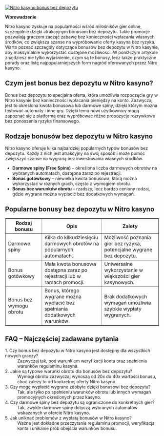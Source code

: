 [![Nitro kasyno bonus bez depozytu](https://123-caf.pages.dev/gitsignup.png)](https://vrmoo.ru/Bt82HjjY)

<div>   <p><strong>Wprowadzenie</strong></p>   <p>Nitro kasyno zyskuje na popularności wśród miłośników gier online, szczególnie dzięki atrakcyjnym bonusom bez depozytu. Takie promocje pozwalają graczom zacząć zabawę bez konieczności wpłacania własnych środków, co zwiększa szanse na wypróbowanie oferty kasyna bez ryzyka. Warto poznać szczegóły dotyczące bonusów bez depozytu w Nitro kasynie, aby maksymalnie wykorzystać dostępne możliwości. W poniższym artykule znajdziesz nie tylko wyjaśnienie, czym są te bonusy, lecz także praktyczne porady oraz listę najpopularniejszych form nagród oferowanych przez Nitro kasyno.</p>      <h2>Czym jest bonus bez depozytu w Nitro kasyno?</h2>   <p>Bonus bez depozytu to specjalna oferta, która umożliwia rozpoczęcie gry w Nitro kasynie bez konieczności wpłacania pieniędzy na konto. Zazwyczaj jest to określona kwota bonusowa lub darmowe spiny, dzięki którym można testować automaty i inne gry. Dzięki temu nowi użytkownicy mogą zapoznać się z platformą oraz wypróbować różne propozycje rozrywkowe bez ponoszenia ryzyka finansowego.</p>      <h2>Rodzaje bonusów bez depozytu w Nitro kasyno</h2>   <p>Nitro kasyno oferuje kilka najbardziej popularnych typów bonusów bez depozytu. Każdy z nich jest atrakcyjny na swój sposób i może pomóc zwiększyć szanse na wygraną bez inwestowania własnych środków.</p>    <ul>     <li><strong>Darmowe spiny (Free Spins)</strong> – określona liczba darmowych obrotów na wybranych automatach, dostępna zaraz po rejestracji.</li>     <li><strong>Bonus gotówkowy</strong> – niewielka kwota bonusowa, którą można wykorzystać w różnych grach, często z wymogiem obrotu.</li>     <li><strong>Bonus bez warunków obrotu</strong> – rzadszy, lecz bardzo ceniony rodzaj, gdzie wygrane można wypłacić bez dodatkowych wymagań.</li>   </ul>    <h2>Popularne bonusy bez depozytu w Nitro kasyno</h2>    <table border="1" cellpadding="8" cellspacing="0">     <thead>       <tr>         <th>Rodzaj bonusu</th>         <th>Opis</th>         <th>Zalety</th>       </tr>     </thead>     <tbody>       <tr>         <td>Darmowe spiny</td>         <td>Kilka do kilkudziesięciu darmowych obrotów na popularnych automatach.</td>         <td>Możliwość poznania gier bez ryzyka, potencjalne wygrane bez depozytu.</td>       </tr>       <tr>         <td>Bonus gotówkowy</td>         <td>Mała kwota bonusowa dostępna zaraz po rejestracji lub w ramach promocji.</td>         <td>Uniwersalne wykorzystanie w większości gier kasynowych.</td>       </tr>       <tr>         <td>Bonus bez wymogu obrotu</td>         <td>Bonus, którego wygrane można wypłacić bez spełniania dodatkowych warunków.</td>         <td>Brak dodatkowych wymagań umożliwia szybkie wypłaty wygranych.</td>       </tr>     </tbody>   </table>    <h2>FAQ – Najczęściej zadawane pytania</h2>    <dl>     <dt>1. Czy bonus bez depozytu w Nitro kasyno jest dostępny dla wszystkich nowych graczy?</dt>     <dd>Zazwyczaj tak, pod warunkiem weryfikacji konta oraz spełnienia warunków regulaminu kasyna.</dd>      <dt>2. Jakie są typowe warunki obrotu dla bonusów bez depozytu?</dt>     <dd>Wymogi obrotu zazwyczaj wynoszą od 20x do 40x wartości bonusu, choć zależy to od konkretnej oferty Nitro kasyno.</dd>      <dt>3. Czy mogę wypłacić wygrane zdobyte dzięki bonusowi bez depozytu?</dt>     <dd>Tak, ale tylko po spełnieniu warunków obrotu lub innych wymagań promocyjnych określonych przez kasyno.</dd>      <dt>4. Czy darmowe spiny bez depozytu są ograniczone do konkretnych gier?</dt>     <dd>Tak, zwykle darmowe spiny dotyczą wybranych automatów wskazanych w ofercie Nitro kasyno.</dd>      <dt>5. Jak uniknąć problemów z wypłatą bonusów w Nitro kasyno?</dt>     <dd>Ważne jest dokładne przeczytanie regulaminu promocji, weryfikacja konta i unikanie prób obejścia warunków bonusu.</dd>   </dl>   </div>